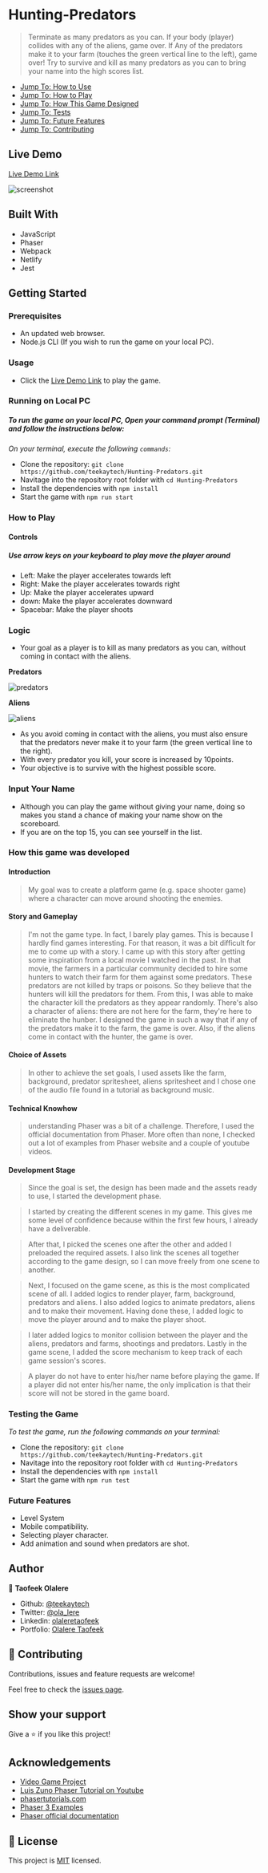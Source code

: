 # Hunting-Predators

> Terminate as many predators as you can. If your body (player) collides with any of the aliens, game over. If Any of the predators make it to your farm (touches the green vertical line to the left), game over!
> Try to survive and kill as many predators as you can to bring your name into the high scores list.

- [Jump To: How to Use](#usage)
- [Jump To: How to Play](#gameplay)
- [Jump To: How This Game Designed](#howdesigned)
- [Jump To: Tests](#tests)
- [Jump To: Future Features](#futurefeatures)
- [Jump To: Contributing](#contributing)

## Live Demo

[Live Demo Link](https://star-fall.netlify.app/)

![screenshot](assets/screenshot.png)

## Built With

- JavaScript
- Phaser
- Webpack
- Netlify
- Jest

## Getting Started

### Prerequisites

- An updated web browser.
- Node.js CLI (If you wish to run the game on your local PC).

<p id='usage'></p>

### Usage

- Click the [Live Demo Link](https://star-fall.netlify.app/) to play the game.

### Running on Local PC

##### To run the game on your local PC, Open your command prompt (Terminal) and follow the instructions below:
_On your terminal, execute the following `commands`:_
- Clone the repository: `git clone https://github.com/teekaytech/Hunting-Predators.git`
- Navitage into the repository root folder with `cd Hunting-Predators`
- Install the dependencies with `npm install`
- Start the game with `npm run start`

<p id='gameplay'> </p>

### How to Play

#### Controls

##### Use arrow keys on your keyboard to play move the player around

- Left: Make the player accelerates towards left
- Right: Make the player accelerates towards right
- Up: Make the player accelerates upward
- down: Make the player accelerates downward
- Spacebar: Make the player shoots

### Logic

- Your goal as a player is to kill as many predators as you can, without coming in contact with the aliens.

**Predators**

![predators](assets/spritesheets/predator.png)

**Aliens**

![aliens](assets/spritesheets/predator2.png)

- As you avoid coming in contact with the aliens, you must also ensure that the predators never make it to your farm (the green vertical line to the right).
- With every predator you kill, your score is increased by 10points.
- Your objective is to survive with the highest possible score.

<p id='passthrough'></p>


### Input Your Name

- Although you can play the game without giving your name, doing so makes you stand a chance of making your name show on the scoreboard.
- If you are on the top 15, you can see yourself in the list.

 <p id='howdesigned'></p>

### How this game was developed

#### Introduction

> My goal was to create a platform game (e.g. space shooter game) where a character can move around shooting the enemies.

#### Story and Gameplay

> I'm not the game type. In fact, I barely play games. This is because I hardly find games interesting. For that reason, it was a bit difficult for me to come up with a story. I came up with this story after getting some inspiration from a local movie I watched in the past. In that movie, the farmers in a particular community decided to hire some hunters to watch their farm for them against some predators. These predators are not killed by traps or poisons. So they believe that the hunters will kill the predators for them. From this, I was able to make the character kill the predators as they appear randomly. There's also a character of aliens: there are not here for the farm, they're here to eliminate the hunber. I designed the game in such a way that if any of the predators make it to the farm, the game is over. Also, if the aliens come in contact with the hunter, the game is over.

#### Choice of Assets

> In other to achieve the set goals, I used assets like the farm, background, predator spritesheet, aliens spritesheet and I chose one of the audio file found in a tutorial as background music.

#### Technical Knowhow

> understanding Phaser was a bit of a challenge. Therefore, I used the official documentation from Phaser. More often than none, I checked out a lot of examples from Phaser website and a couple of youtube videos.

#### Development Stage

> Since the goal is set, the design has been made and the assets ready to use, I started the development phase.

> I started by creating the different scenes in my game. This gives me some level of confidence because within the first few hours, I already have a deliverable.

> After that, I picked the scenes one after the other and added I preloaded the required assets. I also link the scenes all together according to the game design, so I can move freely from one scene to another.

> Next, I focused on the game scene, as this is the most complicated scene of all. I added logics to render player, farm, background, predators and aliens. I also added logics to animate predators, aliens and to make their movement. Having done these, I added logic to move the player around and to make the player shoot.

> I later added logics to monitor collision between the player and the aliens, predators and farms, shootings and predators. Lastly in the game scene, I added the score mechanism to keep track of each game session's scores.

> A player do not have to enter his/her name before playing the game. If a player did not enter his/her name, the only implication is that their score will not be stored in the game board.

 <p id='tests'></p>

### Testing the Game

_To test the game, run the following commands on your terminal:_
- Clone the repository: `git clone https://github.com/teekaytech/Hunting-Predators.git`
- Navitage into the repository root folder with `cd Hunting-Predators`
- Install the dependencies with `npm install`
- Start the game with `npm run test`

<p id='futurefeatures'></p>

### Future Features

- Level System
- Mobile compatibility.
- Selecting player character.
- Add animation and sound when predators are shot.

## Author

👤 **Taofeek Olalere**

- Github: [@teekaytech](https://github.com/teekaytech)
- Twitter: [@ola_lere](https://twitter.com/ola_lere)
- Linkedin: [olaleretaofeek](https://linkedin.com/in/olaleretaofeek)
- Portfolio: [Olalere Taofeek](https://teekaytech.github.io/olaleretaofeek/)

 <p id='contributing'></p>

## 🤝 Contributing

Contributions, issues and feature requests are welcome!

Feel free to check the [issues page](issues/).

## Show your support

Give a ⭐️ if you like this project!

## Acknowledgements

- [Video Game Project](https://docs.idew.org/video-game/project-outline/1-5-phaser-practice-1-matching-game/p1-steps-1-5)
- [Luis Zuno Phaser Tutorial on Youtube](https://www.youtube.com/playlist?list=PLDyH9Tk5ZdFzEu_izyqgPFtHJJXkc79no)
- [phasertutorials.com](https://phasertutorials.com/creating-a-phaser-3-template-part-1/)
- [Phaser 3 Examples](https://labs.phaser.io/index.html?dir=scenes/&q=)
- [Phaser official documentation](http://phaser.io/tutorials/making-your-first-phaser-3-game/part8)


## 📝 License

This project is [MIT](LICENSE) licensed.
